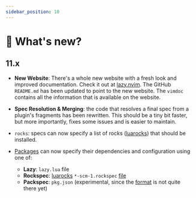 ```yaml
---
sidebar_position: 10
---
```

# 📰 What's new?

## 11.x

- **New Website**: There's a whole new website with a fresh look and improved documentation.
  Check it out at [lazy.nvim](https://lazy.folke.io/).
  The GitHub `README.md` has been updated to point to the new website.
  The `vimdoc` contains all the information that is available on the website.

- **Spec Resolution & Merging**: the code that resolves a final spec from a plugin's fragments has been rewritten.
  This should be a tiny bit faster, but more importantly, fixes some issues and is easier to maintain.

- `rocks`: specs can now specify a list of rocks ([luarocks](https://luarocks.org/)) that should be installed.

- [Packages](https://lazy.folke.io/packages) can now specify their dependencies and configuration using one of:
  - **Lazy**: `lazy.lua` file
  - **Rockspec**: [luarocks](https://luarocks.org/) `*-scm-1.rockspec` [file](https://github.com/luarocks/luarocks/wiki/Rockspec-format)
  - **Packspec**: `pkg.json` (experimental, since the [format](https://github.com/neovim/packspec/issues/41) is not quite there yet)

